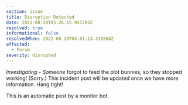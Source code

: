 ```yaml
---
section: issue
title: Disruption Detected
date: 2022-08-28T05:26:15.941704Z
resolved: true
informational: false
resolvedWhen: 2022-08-28T04:01:13.310568Z
affected:
  - Forum
severity: disrupted
---
```

*Investigating* - _Someone_ forgot to feed the plot bunnies, so they stopped working! (Sorry.) This incident post will be updated once we have more information. Hang tight!

This is an automatic post by a monitor bot.
        